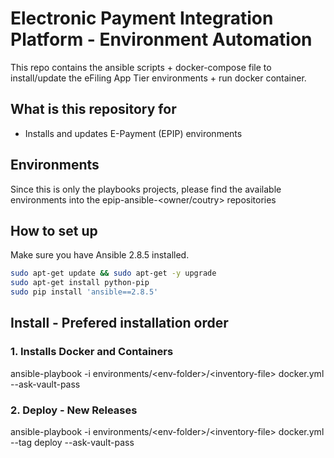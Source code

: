 # Electronic Payment Integration Platform - Environment Automation

This repo contains the ansible scripts + docker-compose file to install/update the eFiling App Tier environments + run docker container.

## What is this repository for

* Installs and updates E-Payment (EPIP) environments

## Environments

Since this is only the playbooks projects, please find the available environments into the epip-ansible-<owner/coutry> repositories

## How to set up

Make sure you have Ansible 2.8.5 installed.

``` bash
sudo apt-get update && sudo apt-get -y upgrade
sudo apt-get install python-pip
sudo pip install 'ansible==2.8.5'
```

## Install - Prefered installation order

### 1. Installs Docker and Containers

ansible-playbook -i environments/\<env-folder>/\<inventory-file> docker.yml --ask-vault-pass

### 2. Deploy - New Releases

ansible-playbook -i environments/\<env-folder>/\<inventory-file> docker.yml --tag deploy --ask-vault-pass
